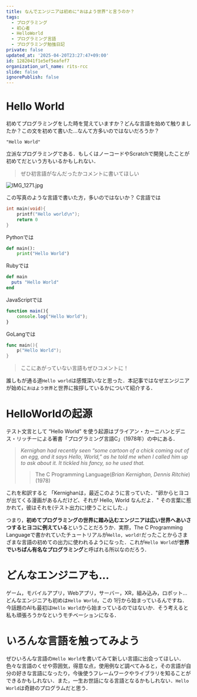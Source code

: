 ```yaml
---
title: なんでエンジニアは初めに"おはよう世界"と言うのか？
tags:
  - プログラミング
  - 初心者
  - HelloWorld
  - プログラミング言語
  - プログラミング勉強日記
private: false
updated_at: '2025-04-20T23:27:47+09:00'
id: 1282041f1e5ef5eafef7
organization_url_name: rits-rcc
slide: false
ignorePublish: false
---
```

# Hello World
初めてプログラミングをした時を覚えていますか？どんな言語を始めて触りましたか？この文を初めて書いた...なんて方多いのではないだろうか？
```
"Hello World"
```
立派なプログラミングである．もしくはノーコードやScratchで開発したことが初めてだという方もいるかもしれない．

> ぜひ初言語がなんだったかコメントに書いてほしい

![IMG_1271.jpg](https://qiita-image-store.s3.ap-northeast-1.amazonaws.com/0/3757442/85969e19-6718-44bd-a097-ff0641859987.jpeg)



この写真のような言語で書いた方，多いのではないか？
C言語では
```c
int main(void){
    printf("Hello world\n");
    return 0
}
```
Pythonでは
```py
def main():
    print("Hello World")
```
Rubyでは
```rb
def main
  puts "Hello World"
end
```
JavaScriptでは
```js
function main(){
    console.log("Hello World");
}
```
GoLangでは
```go
func main(){
    p("Hello World");
}
```

> ここにあがっていない言語もぜひコメントに！

誰しもが通る道`Hello world`は感慨深いなと思った．本記事ではなぜエンジニアが始めに`おはよう世界`と世界に挨拶しているかについて紹介する．

# HelloWorldの起源
テスト文言として “Hello World” を使う起源はブライアン・カーニハンとデニス・リッチーによる著書「プログラミング言語C」（1978年）の中にある．
> *Kernighan had recently seen “some cartoon of a chick coming out of an egg, and it says Hello, World,” as he told me when I called him up to ask about it. It tickled his fancy, so he used that.*
>> The C Programming Language(*Brian Kernighan, Dennis Ritchie*)(1978)

これを和訳すると
「Kernighanは，最近このように言っていた．"卵からヒヨコが出てくる漫画があるんだけど、それが Hello, World なんだよ．" その言葉に惹かれて，彼はそれを(テスト出力に)使うことにした．」

つまり，**初めてプログラミングの世界に踏み込むエンジニアは広い世界へあいさつするヒヨコに例えている**ということだろうか．実際，The C Programming Languageで書かれていたチュートリアルが`Hello, world!`だったことからさまざまな言語の初めての出力に使われるようになった．これが`Hello World`が**世界でいちばん有名なプログラミング**と呼ばれる所以なのだろう．

# どんなエンジニアも...
ゲーム，モバイルアプリ，Webアプリ，サーバー，XR，組み込み，ロボット...どんなエンジニアも初めは`Hello World`，この 1行から始まっているんですね．今話題のAIも最初は`Hello World`から始まっているのではないか．そう考えると私も頑張ろうかなというモチベーションになる．

# いろんな言語を触ってみよう
ぜひいろんな言語の`Hello World`を書いてみて新しい言語に出会ってほしい．色々な言語のくせや雰囲気，得意な点，使用例など調べてみると，その言語が自分の好きな言語になったり，今後使うフレームワークやライブラリを知ることができるかもしれない．また，一生お世話になる言語となるかもしれない．`Hello World`は奇跡のプログラムだと思う．
